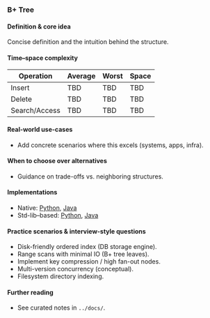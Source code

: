 ### B+ Tree

#### Definition & core idea
Concise definition and the intuition behind the structure.

#### Time–space complexity
| Operation | Average | Worst | Space |
|---|---|---|---|
| Insert | TBD | TBD | TBD |
| Delete | TBD | TBD | TBD |
| Search/Access | TBD | TBD | TBD |

#### Real-world use-cases
- Add concrete scenarios where this excels (systems, apps, infra).

#### When to choose over alternatives
- Guidance on trade-offs vs. neighboring structures.

#### Implementations
- Native: [Python](../python/native/b_plus_tree.py), [Java](../java/native/BPlusTree.java)
- Std-lib–based: [Python](../python/stdlib/b_plus_tree_std.py), [Java](../java/stdlib/BPlusTreeStd.java)

#### Practice scenarios & interview-style questions
- Disk-friendly ordered index (DB storage engine).
- Range scans with minimal IO (B+ tree leaves).
- Implement key compression / high fan-out nodes.
- Multi-version concurrency (conceptual).
- Filesystem directory indexing.

#### Further reading
- See curated notes in `../docs/`.
